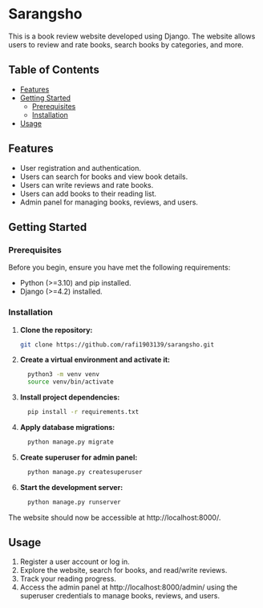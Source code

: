 # Sarangsho

This is a book review website developed using Django. The website allows users to review and rate books, search books by categories, and more.

## Table of Contents

- [Features](#features)
- [Getting Started](#getting-started)
  - [Prerequisites](#prerequisites)
  - [Installation](#installation)
- [Usage](#usage)


## Features

- User registration and authentication.
- Users can search for books and view book details.
- Users can write reviews and rate books.
- Users can add books to their reading list.
- Admin panel for managing books, reviews, and users.

## Getting Started

### Prerequisites

Before you begin, ensure you have met the following requirements:

- Python (>=3.10) and pip installed.
- Django (>=4.2) installed.

### Installation

1. **Clone the repository:**

   ```bash
   git clone https://github.com/rafi1903139/sarangsho.git


2. **Create a virtual environment and activate it:**

   ```bash
     python3 -m venv venv
     source venv/bin/activate

3. **Install project dependencies:**

   ```bash
     pip install -r requirements.txt
   
4. **Apply database migrations:**

   ```bash
     python manage.py migrate

5. **Create superuser for admin panel:**

   ```bash
     python manage.py createsuperuser

6. **Start the development server:**

   ```bash
     python manage.py runserver

The website should now be accessible at http://localhost:8000/.

## Usage
1. Register a user account or log in.
2. Explore the website, search for books, and read/write reviews.
3. Track your reading progress.
4. Access the admin panel at http://localhost:8000/admin/ using the superuser credentials to manage books, reviews, and users.
 








